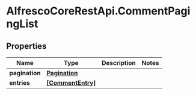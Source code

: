 # AlfrescoCoreRestApi.CommentPagingList

## Properties
Name | Type | Description | Notes
------------ | ------------- | ------------- | -------------
**pagination** | [**Pagination**](Pagination.md) |  | 
**entries** | [**[CommentEntry]**](CommentEntry.md) |  | 


